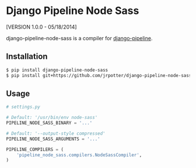 Django Pipeline Node Sass
=========================
[VERSION 1.0.0 - 05/18/2014]

django-pipeline-node-sass is a compiler for [django-pipeline](https://github.com/cyberdelia/django-pipeline). 

Installation
------------

```bash
$ pip install django-pipeline-node-sass
$ pip install git+https://github.com/jrpotter/django-pipeline-node-sass.git
```

Usage
-----

```python
# settings.py

# Default: '/usr/bin/env node-sass'
PIPELINE_NODE_SASS_BINARY = '...'

# Default: '--output-style compressed'
PIPELINE_NODE_SASS_ARGUMENTS = '...'

PIPELINE_COMPILERS = (
    'pipeline_node_sass.compilers.NodeSassCompiler',
)
```
